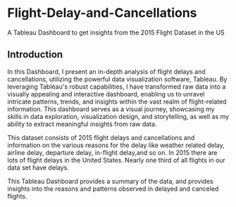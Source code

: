 # Flight-Delay-and-Cancellations
A Tableau Dashboard to get insights from the 2015 Flight Dataset in the US

## Introduction

In this Dashboard, I present an in-depth analysis of flight delays and cancellations, utilizing the powerful data visualization software, Tableau. By leveraging Tableau's robust capabilities, I have transformed raw data into a visually appealing and interactive dashboard, enabling us to unravel intricate patterns, trends, and insights within the vast realm of flight-related information. This dashboard serves as a visual journey, showcasing my skills in data exploration, visualization design, and storytelling, as well as my ability to extract meaningful insights from raw data. 

This dataset consists of 2015 flight delays and cancellations and information on the various reasons for the delay like weather related delay, airline delay, departure delay, in-flight delay,and so on. In 2015 there are lots of flight delays in the United States. Nearly one third of all flights in our data set have delays.

This Tableau Dashboard provides a summary of the data, and provides insights into the reasons and patterns observed in delayed and canceled flights.

